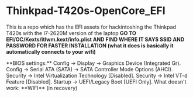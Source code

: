 # Thinkpad-T420s-OpenCore_EFI
This is a repo which has the EFI assets for hackintoshing the Thinkpad T420s with the I7-2620M version of the laptop
<space></space>
**GO TO EFI/OC/Kexts/itlwm.kext/info.plist AND FIND WHERE IT SAYS SSID AND PASSWORD FOR FASTER INSTALLATION (what it does is basically it automatically connects to your wifi)**
<space>
  
 
 </space>
**BIOS settings:**
Config -> Display -> Graphics Device (Integrated Gr).
Config ->  Serial ATA (SATA) -> SATA Controller Mode Options (AHCI).
Security -> Intel Virtualization Technology [Disabled].
Security -> Intel VT-d Feature [Disabled].
Startup -> UEFI/Legacy Boot [UEFI Only].
<space>
What doesn't work:
**WIFI** (in recovery)
